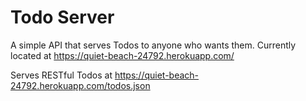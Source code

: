 # Todo Server

A simple API that serves Todos to anyone who wants them. Currently located at https://quiet-beach-24792.herokuapp.com/

Serves RESTful Todos at https://quiet-beach-24792.herokuapp.com/todos.json
